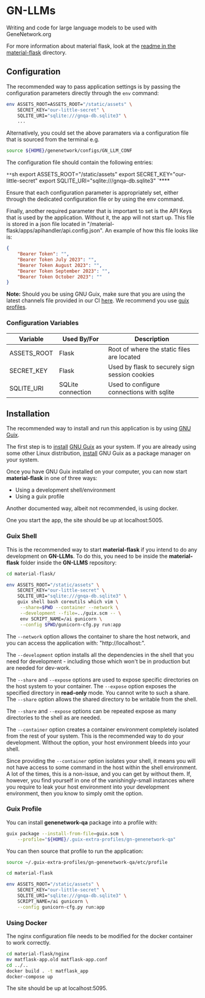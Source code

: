 # GN-LLMs
Writing and code for large language models to be used with GeneNetwork.org

For more information about material flask, look at the [readme in the material-flask](/material-flask/README.md) directory.

## Configuration

The recommended way to pass application settings is by passing the configuration parameters directly through the `env` command:


```sh
env ASSETS_ROOT=ASSETS_ROOT="/static/assets" \
	SECRET_KEY="our-little-secret" \
	SQLITE_URI="sqlite:///gnqa-db.sqlite3" \
	...
```

Alternatively, you could set the above paramaters via a configuration file that is sourced from the terminal e.g.

```sh
source ${HOME}/genenetwork/configs/GN_LLM_CONF
```

The configuration file should contain the following entries:

`**`sh
export ASSETS_ROOT="/static/assets"
export SECRET_KEY="our-little-secret"
export SQLITE_URI="sqlite:///gnqa-db.sqlite3"
`****

Ensure that each configuration parameter is appropriately set, either through the dedicated configuration file or by using the env command.

Finally, another required parameter that is important to set is the API Keys that is used by the application.  Without it, the app will not start up.  This file is stored in a json file located in "/material-flask/apps/apihandler/api.config.json".  An example of how this file looks like is:

```json
{
    "Bearer Token": "",
    "Bearer Token July 2023": "",
    "Bearer Token August 2023": "",
    "Bearer Token September 2023": "",
    "Bearer Token October 2023": ""
}
```

**Note:** Should you be using GNU Guix, make sure that you are using the latest channels file provided in our CI [here](https://ci.genenetwork.org/channels.scm).  We recommend you use [guix profiles](https://issues.genenetwork.org/topics/guix-profiles).

### Configuration Variables


| Variable    | Used By/For       | Description                                     |
|-------------|-------------------|-------------------------------------------------|
| ASSETS_ROOT | Flask             | Root of where the static files are located      |
| SECRET_KEY  | Flask             | Used by flask to securely sign session cookies |
| SQLITE_URI  | SQLite connection | Used to configure connections with sqlite      |


## Installation

The recommended way to install and run this application is by using [GNU Guix](https://guix.gnu.org/).

The first step is to [install](https://guix.gnu.org/manual/en/html_node/System-Installation.html) [GNU Guix](https://guix.gnu.org/) as your system.  If you are already using some other Linux distribution, [install](https://guix.gnu.org/manual/en/html_node/Installation.html) GNU Guix as a package manager on your system.

Once you have GNU Guix installed on your computer, you can now start **material-flask** in one of three ways:

- Using a development shell/environment
- Using a guix profile

Another documented way, albeit not recommended, is using docker.

One you start the app, the site should be up at localhost:5005.

### Guix Shell

This is the recommended way to start **material-flask** if you intend to do any development on **GN-LLMs**.  To do this, you need to be inside the **material-flask** folder inside the **GN-LLMS** repository:

```sh
cd material-flask/

env ASSETS_ROOT="/static/assets" \
	SECRET_KEY="our-little-secret" \
	SQLITE_URI="sqlite:///gnqa-db.sqlite3" \
	guix shell bash coreutils which vim \
     --share=$PWD --container --network \
	 --development --file=../guix.scm -- \
	 env SCRIPT_NAME=/ai gunicorn \
	 --config $PWD/gunicorn-cfg.py run:app
```

The `--network` option allows the container to share the host network, and you can access the application with: "http://localhost:<port>".

The `--development` option installs all the dependencies in the shell that you need for development - including those which won't be in production but are needed for dev-work.

The `--share` and `--expose` options are used to expose specific directories on the host system to your container.  The `--expose` option exposes the specified directory in **read-only** mode.  You cannot write to such a share.  The `--share` option allows the shared directory to be writable from the shell.

The `--share` and `--expose` options can be repeated expose as many directories to the shell as are needed.

The `--container` option creates a container environment completely isolated from the rest of your system.  This is the recommended way to do your development.  Without the option, your host environment bleeds into your shell.

Since providing the `--container` option isolates your shell, it means you will not have access to some command in the host within the shell environment.  A lot of the times, this is a non-issue, and you can get by without them.  If, however, you find yourself in one of the vanishingly-small instances where you require to leak your host environment into your development environment, then you know to simply omit the option.

### Guix Profile

You can install **genenetwork-qa** package into a profile with:

```sh
guix package --install-from-file=guix.scm \
	--profile="${HOME}/.guix-extra-profiles/gn-genenetwork-qa"
```

You can then source that profile to run the application:

```sh
source ~/.guix-extra-profiles/gn-genenetwork-qa/etc/profile

cd material-flask

env ASSETS_ROOT="/static/assets" \
	SECRET_KEY="our-little-secret" \
	SQLITE_URI="sqlite:///gnqa-db.sqlite3" \
	SCRIPT_NAME=/ai gunicorn \
	--config gunicorn-cfg.py run:app
```

### Using Docker

The nginx configuration file needs to be modified for the docker container to work correctly.

```sh
cd material-flask/nginx
mv matflask-app.old matflask-app.conf
cd ../..
docker build . -t matflask_app
docker-compose up
```

The site should be up at localhost:5095.
